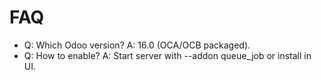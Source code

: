 # FAQ

- Q: Which Odoo version? A: 16.0 (OCA/OCB packaged).
- Q: How to enable? A: Start server with --addon queue_job or install in UI.
